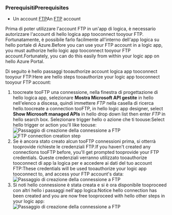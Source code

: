 ### <a name="prerequisites"></a><span data-ttu-id="103a2-101">Prerequisiti</span><span class="sxs-lookup"><span data-stu-id="103a2-101">Prerequisites</span></span>
* <span data-ttu-id="103a2-102">Un account [FTP](https://wikipedia.org/wiki/File_Transfer_Protocol)</span><span class="sxs-lookup"><span data-stu-id="103a2-102">An [FTP](https://wikipedia.org/wiki/File_Transfer_Protocol) account</span></span>  

<span data-ttu-id="103a2-103">Prima di poter utilizzare l'account FTP in un'app di logica, è necessario autorizzare l'account di hello logica app tooconnect tooyour FTP. Fortunatamente, è possibile farlo facilmente all'interno dell'app logica su hello portale di Azure.</span><span class="sxs-lookup"><span data-stu-id="103a2-103">Before you can use your FTP account in a logic app, you must authorize hello logic app tooconnect tooyour FTP account.Fortunately, you can do this easily from within your logic app on hello Azure Portal.</span></span>  

<span data-ttu-id="103a2-104">Di seguito è hello passaggi tooauthorize account logica app tooconnect tooyour FTP:</span><span class="sxs-lookup"><span data-stu-id="103a2-104">Here are hello steps tooauthorize your logic app tooconnect tooyour FTP account:</span></span>  

1. <span data-ttu-id="103a2-105">toocreate tooFTP una connessione, nella finestra di progettazione di hello logica app, selezionare **Mostra Microsoft API gestite** in hello nell'elenco a discesa, quindi immettere *FTP* nella casella di ricerca hello.</span><span class="sxs-lookup"><span data-stu-id="103a2-105">toocreate a connection tooFTP, in hello logic app designer, select **Show Microsoft managed APIs** in hello drop down list then enter *FTP* in hello search box.</span></span> <span data-ttu-id="103a2-106">Selezionare trigger hello o azione che ti toouse:</span><span class="sxs-lookup"><span data-stu-id="103a2-106">Select hello trigger or action you'll like toouse:</span></span>  
   <span data-ttu-id="103a2-107">![Passaggio di creazione della connessione a FTP](./media/connectors-create-api-ftp/ftp-1.png)</span><span class="sxs-lookup"><span data-stu-id="103a2-107">![FTP connection creation step](./media/connectors-create-api-ftp/ftp-1.png)</span></span>  
2. <span data-ttu-id="103a2-108">Se è ancora stato creato alcun tooFTP connessioni prima, si otterrà tooprovide richieste le credenziali FTP.</span><span class="sxs-lookup"><span data-stu-id="103a2-108">If you haven't created any connections tooFTP before, you'll get prompted tooprovide your FTP credentials.</span></span> <span data-ttu-id="103a2-109">Queste credenziali verranno utilizzato tooauthorize tooconnect di app la logica per e accedere ai dati del tuo account FTP:</span><span class="sxs-lookup"><span data-stu-id="103a2-109">These credentials will be used tooauthorize your logic app tooconnect to, and access your FTP account's data:</span></span>  
   ![Passaggio di creazione della connessione a FTP](./media/connectors-create-api-ftp/ftp-2.png)  
3. <span data-ttu-id="103a2-111">Si noti hello connessione è stata creata e si è ora disponibile tooproceed con altri hello i passaggi nell'app logica:</span><span class="sxs-lookup"><span data-stu-id="103a2-111">Notice hello connection has been created and you are now free tooproceed with hello other steps in your logic app:</span></span>  
   ![Passaggio di creazione della connessione a FTP](./media/connectors-create-api-ftp/ftp-3.png)  

